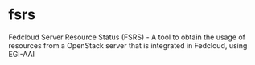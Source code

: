 # fsrs
Fedcloud Server Resource Status (FSRS) - A tool to obtain the usage of resources from a OpenStack server that is integrated in Fedcloud, using EGI-AAI
